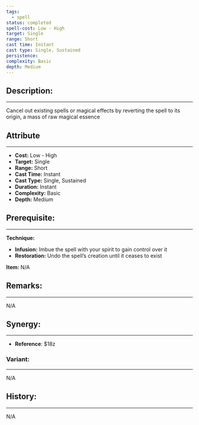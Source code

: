 ```yaml
---
tags:
  - spell
status: completed
spell-cost: Low - High
target: Single
range: Short
cast time: Instant
cast type: Single, Sustained
persistence:
complexity: Basic
depth: Medium
---
```

## Description:  
---  
Cancel out existing spells or magical effects by reverting the spell to its origin, a mass of raw magical essence  
  
## Attribute  
___  
- __Cost:__ Low - High  
- __Target:__ Single  
- __Range:__ Short  
- __Cast Time:__ Instant  
- __Cast Type:__ Single, Sustained  
- __Duration:__ Instant  
- __Complexity:__ Basic  
- __Depth:__ Medium  
  
## Prerequisite:  
___  
  
__Technique:__  
- __Infusion:__ Imbue the spell with your spirit to gain control over it  
- __Restoration:__ Undo the spell’s creation until it ceases to exist  
  
__Item:__ N/A  
  
## Remarks:  
___  
N/A  
  
## Synergy:  
___  
- __Reference__: $18z  
  
### Variant:  
___  
N/A  
  
## History:  
---  
N/A